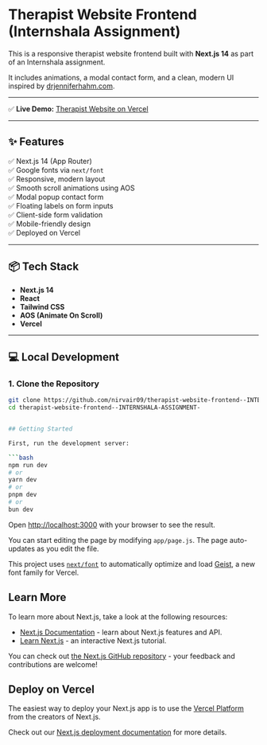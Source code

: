 # Therapist Website Frontend (Internshala Assignment)

This is a responsive therapist website frontend built with **Next.js 14** as part of an Internshala assignment.

It includes animations, a modal contact form, and a clean, modern UI inspired by [drjenniferhahm.com](https://www.drjenniferhahm.com).


---

✅ **Live Demo:** [Therapist Website on Vercel](https://therapist-website-frontend-internsh.vercel.app/)

---

## ✨ Features

✅ Next.js 14 (App Router)  
✅ Google fonts via `next/font`  
✅ Responsive, modern layout  
✅ Smooth scroll animations using AOS  
✅ Modal popup contact form  
✅ Floating labels on form inputs  
✅ Client-side form validation  
✅ Mobile-friendly design  
✅ Deployed on Vercel

---

## 📦 Tech Stack

- **Next.js 14**
- **React**
- **Tailwind CSS**
- **AOS (Animate On Scroll)**
- **Vercel**

---

## 💻 Local Development

### 1. Clone the Repository

```bash
git clone https://github.com/nirvair09/therapist-website-frontend--INTERNSHALA-ASSIGNMENT-.git
cd therapist-website-frontend--INTERNSHALA-ASSIGNMENT-


## Getting Started

First, run the development server:

```bash
npm run dev
# or
yarn dev
# or
pnpm dev
# or
bun dev
```

Open [http://localhost:3000](http://localhost:3000) with your browser to see the result.

You can start editing the page by modifying `app/page.js`. The page auto-updates as you edit the file.

This project uses [`next/font`](https://nextjs.org/docs/app/building-your-application/optimizing/fonts) to automatically optimize and load [Geist](https://vercel.com/font), a new font family for Vercel.

## Learn More

To learn more about Next.js, take a look at the following resources:

- [Next.js Documentation](https://nextjs.org/docs) - learn about Next.js features and API.
- [Learn Next.js](https://nextjs.org/learn) - an interactive Next.js tutorial.

You can check out [the Next.js GitHub repository](https://github.com/vercel/next.js) - your feedback and contributions are welcome!

## Deploy on Vercel

The easiest way to deploy your Next.js app is to use the [Vercel Platform](https://vercel.com/new?utm_medium=default-template&filter=next.js&utm_source=create-next-app&utm_campaign=create-next-app-readme) from the creators of Next.js.

Check out our [Next.js deployment documentation](https://nextjs.org/docs/app/building-your-application/deploying) for more details.

